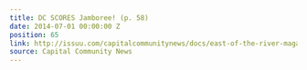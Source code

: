 ```yaml
---
title: DC SCORES Jamboree! (p. 58)
date: 2014-07-01 00:00:00 Z
position: 65
link: http://issuu.com/capitalcommunitynews/docs/east-of-the-river-magazine-july-201_2cc5c74640f144
source: Capital Community News
---
```


